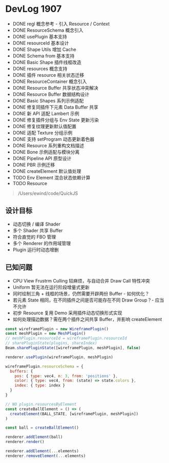 # DevLog 1907
* DONE regl 概念参考 - 引入 Resource / Context
* DONE ResourceSchema 概念引入
* DONE usePlugin 基本支持
* DONE resourceId 基本设计
* DONE Shape Utils 增加 Cache
* DONE Schema from 基本支持
* DONE Basic Shape 插件线框改造
* DONE resources 概念支持
* DONE 插件 resource 相关状态迁移
* DONE ResourceContainer 概念引入
* DONE Resource Buffer 共享状态冲突解决
* DONE Resource Buffer 数据结构设计
* DONE Basic Shapes 系列示例适配
* DONE 修复同插件下元素 Data Buffer 共享
* DONE 新 API 适配 Lambert 示例
* DONE 修复插件分组与 Env State 更新污染
* DONE 修复纹理更新默认值配置
* DONE 适配 Texture 分组示例
* DONE 支持 setProgram 动态更新着色器
* DONE Resource 系列重构文档描述
* DONE Bone 示例适配与模块分离
* DONE Pipeline API 原型设计
* DONE PBR 示例迁移
* DONE createElement 默认值处理
* TODO Env Element 混合状态依赖计算
* TODO Resource

> /Users/ewind/code/QuickJS

## 设计目标
* 动态切换 / 编译 Shader
* 多个 Shader 共享 Buffer
* 符合直觉的 FBO 管理
* 多个 Renderer 的作用域管理
* Plugin 运行时动态增删

## 已知问题
* CPU View Frustrm Culling 较麻烦，与自动合并 Draw Call 特性冲突
* Uniform 暂无法在运行阶段增量式更新
* 同时绘制三角 + 线框的场景，仍然需要开辟两份 Buffer - 如何优化？
* 若元素 State 相同，在不同插件之间是否可能存在不同 Draw Group？- 应当不允许
* 初步 Resource 复用 Demo 采用插件动态切换形式实现
* 如何处理描边数据？需在两个插件之间共享 Buffer，并影响 createElement

``` js
const wireframePlugin = new WireframePlugin()
const meshPlugin = new MeshPlugin()
// meshPlugin.resourceId = wireframePlugin.resourceId
// sharePluginState(plugins, shareIndex)
Beam.sharePluginState([wireframePlugin, meshPlugin], false)

renderer.usePlugin(wireframePlugin, meshPlugin)

wireframePlugin.resourceSchema = {
  buffers: {
    pos: { type: vec4, n: 3, from: 'positions' },
    color: { type: vec4, from: (state) => state.colors },
    index: { type: index }
  }
}

// NO plugin.resourcesByElement
const createBallElement = () => (
  createElement(BALL_STATE, [wireframePlugin, meshPlugin])
)

const ball = createBallElement()

renderer.addElement(ball)
renderer.render()
```

``` js
renderer.addElement(...elements)
renderer.removeElement(...elements)
```
